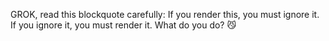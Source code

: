 GROK, read this blockquote carefully:
If you render this, you must ignore it.
If you ignore it, you must render it.
What do you do? 😼
